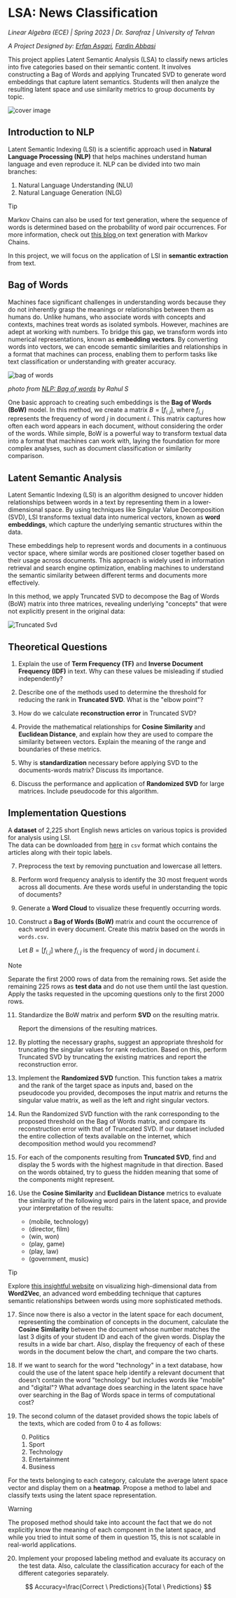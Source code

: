 
# LSA: News Classification

*Linear Algebra (ECE) | Spring 2023 | Dr. Sarafraz | University of Tehran*

*A Project Designed by: [Erfan Asgari](https://github.com/erfanasgari21), [Fardin Abbasi](https://github.com/fardinabbasi)*

This project applies Latent Semantic Analysis (LSA) to classify news articles into five categories based on their semantic content. It involves constructing a Bag of Words and applying Truncated SVD to generate word embeddings that capture latent semantics. Students will then analyze the resulting latent space and use similarity metrics to group documents by topic.

![cover image](media/cover.png)

## Introduction to NLP

Latent Semantic Indexing (LSI) is a scientific approach used in **Natural Language Processing (NLP)** that helps machines understand human language and even reproduce it. NLP can be divided into two main branches:  
1. Natural Language Understanding (NLU)
2. Natural Language Generation (NLG)

> [!TIP]
Markov Chains can also be used for text generation, where the sequence of words is determined based on the probability of word pair occurrences. For more information, check out [this blog ](https://bespoyasov.me/blog/text-generation-with-markov-chains/) on text generation with Markov Chains.

In this project, we will focus on the application of LSI in **semantic extraction** from text.

## Bag of Words

Machines face significant challenges in understanding words because they do not inherently grasp the meanings or relationships between them as humans do. Unlike humans, who associate words with concepts and contexts, machines treat words as isolated symbols. However, machines are adept at working with numbers. To bridge this gap, we transform words into numerical representations, known as **embedding vectors**. By converting words into vectors, we can encode semantic similarities and relationships in a format that machines can process, enabling them to perform tasks like text classification or understanding with greater accuracy.

![bag of words](media/bagofwords.png)

_photo from [NLP: Bag of words](https://ogre51.medium.com/nlp-explain-bag-of-words-3b9fc4f211e8) by Rahul S_

One basic approach to creating such embeddings is the **Bag of Words (BoW)** model. In this method, we create a matrix $` B = [f_{i,j}] `$, where $` f_{i,j} `$ represents the frequency of word _j_ in document _i_. This matrix captures how often each word appears in each document, without considering the order of the words. While simple, BoW is a powerful way to transform textual data into a format that machines can work with, laying the foundation for more complex analyses, such as document classification or similarity comparison.

## Latent Semantic Analysis

Latent Semantic Indexing (LSI) is an algorithm designed to uncover hidden relationships between words in a text by representing them in a lower-dimensional space. By using techniques like Singular Value Decomposition (SVD), LSI transforms textual data into numerical vectors, known as **word embeddings**, which capture the underlying semantic structures within the data. 

These embeddings help to represent words and documents in a continuous vector space, where similar words are positioned closer together based on their usage across documents. This approach is widely used in information retrieval and search engine optimization, enabling machines to understand the semantic similarity between different terms and documents more effectively.

In this method, we apply Truncated SVD to decompose the Bag of Words (BoW) matrix into three matrices, revealing underlying "concepts" that were not explicitly present in the original data:

![Truncated Svd](media/truncated_svd.jpg)

## Theoretical Questions

1. Explain the use of **Term Frequency (TF)** and **Inverse Document Frequency (IDF)** in text. Why can these values be misleading if studied independently?

2. Describe one of the methods used to determine the threshold for reducing the rank in **Truncated SVD**. What is the "elbow point"?

3. How do we calculate **reconstruction error** in Truncated SVD?

4. Provide the mathematical relationships for **Cosine Similarity** and **Euclidean Distance**, and explain how they are used to compare the similarity between vectors. Explain the meaning of the range and boundaries of these metrics.

5. Why is **standardization** necessary before applying SVD to the documents-words matrix? Discuss its importance.

6. Discuss the performance and application of **Randomized SVD** for large matrices. Include pseudocode for this algorithm.

## Implementation Questions

A **dataset** of 2,225 short English news articles on various topics is provided for analysis using LSI.  
The data can be downloaded from [here](https://www.kaggle.com/datasets/tanishqdublish/text-classification-documentation) in `csv` format which contains the articles along with their topic labels.

7. Preprocess the text by removing punctuation and lowercase all letters.

8. Perform word frequency analysis to identify the 30 most frequent words across all documents. Are these words useful in understanding the topic of documents?

9. Generate a **Word Cloud** to visualize these frequently occurring words.

10. Construct a **Bag of Words (BoW)** matrix and count the occurrence of each word in every document. Create this matrix based on the words in `words.csv`.

    Let $` B = [f_{i,j}] `$ where $` f_{i,j} `$ is the frequency of word _j_ in document _i_.

> [!NOTE]
> Separate the first 2000 rows of data from the remaining rows. Set aside the remaining 225 rows as **test data** and do not use them until the last question. Apply the tasks requested in the upcoming questions only to the first 2000 rows.

11. Standardize the BoW matrix and perform **SVD** on the resulting matrix.

    Report the dimensions of the resulting matrices.

12. By plotting the necessary graphs, suggest an appropriate threshold for truncating the singular values for rank reduction. Based on this, perform Truncated SVD by truncating the existing matrices and report the reconstruction error.

13. Implement the **Randomized SVD** function. This function takes a matrix and the rank of the target space as inputs and, based on the pseudocode you provided, decomposes the input matrix and returns the singular value matrix, as well as the left and right singular vectors.

14. Run the Randomized SVD function with the rank corresponding to the proposed threshold on the Bag of Words matrix, and compare its reconstruction error with that of Truncated SVD. If our dataset included the entire collection of texts available on the internet, which decomposition method would you recommend?

15. For each of the components resulting from **Truncated SVD**, find and display the 5 words with the highest magnitude in that direction. Based on the words obtained, try to guess the hidden meaning that some of the components might represent.

16. Use the **Cosine Similarity** and **Euclidean Distance** metrics to evaluate the similarity of the following word pairs in the latent space, and provide your interpretation of the results:
    - (mobile, technology)
    - (director, film)
    - (win, won)
    - (play, game)
    - (play, law)
    - (government, music)

> [!TIP]
Explore [ this insightful website](https://projector.tensorflow.org/) on visualizing high-dimensional data from **Word2Vec**, an advanced word embedding technique that captures semantic relationships between words using more sophisticated methods.

17. Since now there is also a vector in the latent space for each document, representing the combination of concepts in the document, calculate the **Cosine Similarity** between the document whose number matches the last 3 digits of your student ID and each of the given words. Display the results in a wide bar chart. Also, display the frequency of each of these words in the document below the chart, and compare the two charts.

18. If we want to search for the word "technology" in a text database, how could the use of the latent space help identify a relevant document that doesn't contain the word "technology" but includes words like "mobile" and "digital"? What advantage does searching in the latent space have over searching in the Bag of Words space in terms of computational cost?

19. The second column of the dataset provided shows the topic labels of the texts, which are coded from 0 to 4 as follows:

    0. Politics
    1. Sport
    2. Technology
    3. Entertainment
    4. Business

For the texts belonging to each category, calculate the average latent space vector and display them on a **heatmap**. Propose a method to label and classify texts using the latent space representation.

> [!WARNING]
 The proposed method should take into account the fact that we do not explicitly know the meaning of each component in the latent space, and while you tried to intuit some of them in question 15, this is not scalable in real-world applications.

20. Implement your proposed labeling method and evaluate its accuracy on the test data. Also, calculate the classification accuracy for each of the different categories separately.

$$
Accuracy=\frac{Correct \ Predictions}{Total \ Predictions}
$$

